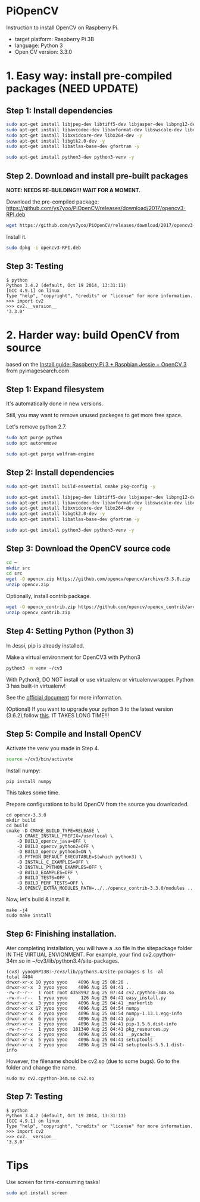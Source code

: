 # PiOpenCV
Instruction to install OpenCV on Raspberry Pi.
* target platform: Raspberry Pi 3B
* language: Python 3
* Open CV version: 3.3.0


# 1. Easy way: install pre-compiled packages (**NEED UPDATE**)

## Step 1: Install dependencies
```bash
sudo apt-get install libjpeg-dev libtiff5-dev libjasper-dev libpng12-dev -y
sudo apt-get install libavcodec-dev libavformat-dev libswscale-dev libv4l-dev -y
sudo apt-get install libxvidcore-dev libx264-dev -y
sudo apt-get install libgtk2.0-dev -y
sudo apt-get install libatlas-base-dev gfortran -y

sudo apt-get install python3-dev python3-venv -y
```

## Step 2. Download and install pre-built packages

**NOTE: NEEDS RE-BUILDING!!! WAIT FOR A MOMENT.** 

Download the pre-compiled package: 
https://github.com/ys7yoo/PiOpenCV/releases/download/2017/opencv3-RPI.deb



```bash
wget https://github.com/ys7yoo/PiOpenCV/releases/download/2017/opencv3-RPI.deb
```

Install it.

```bash
sudo dpkg -i opencv3-RPI.deb
```


## Step 3: Testing 

```
$ python
Python 3.4.2 (default, Oct 19 2014, 13:31:11) 
[GCC 4.9.1] on linux
Type "help", "copyright", "credits" or "license" for more information.
>>> import cv2
>>> cv2.__version__
'3.3.0'
```



# 2. Harder way: build OpenCV from source
 
 based on the 
[Install guide: Raspberry Pi 3 + Raspbian Jessie + OpenCV 3](http://www.pyimagesearch.com/2016/04/18/install-guide-raspberry-pi-3-raspbian-jessie-opencv-3/) from pyimagesearch.com


## Step 1: Expand filesystem

It's automatically done in new versions.

Still, you may want to remove unused packeges to get more free space.

Let's remove python 2.7.
```bash
sudo apt purge python
sudo apt autoremove
```

```bash
sudo apt-get purge wolfram-engine
```

## Step 2: Install dependencies
```bash
sudo apt-get install build-essential cmake pkg-config -y

sudo apt-get install libjpeg-dev libtiff5-dev libjasper-dev libpng12-dev -y
sudo apt-get install libavcodec-dev libavformat-dev libswscale-dev libv4l-dev -y
sudo apt-get install libxvidcore-dev libx264-dev -y
sudo apt-get install libgtk2.0-dev -y
sudo apt-get install libatlas-base-dev gfortran -y

sudo apt-get install python3-dev python3-venv -y
```

## Step 3: Download the OpenCV source code
```bash
cd ~
mkdir src
cd src
wget -O opencv.zip https://github.com/opencv/opencv/archive/3.3.0.zip
unzip opencv.zip
```

Optionally, install contrib package.
```bash
wget -O opencv_contrib.zip https://github.com/opencv/opencv_contrib/archive/3.3.0.zip
unzip opencv_contrib.zip
```


## Step 4: Setting Python (Python 3)

In Jessi, pip is already installed.

Make a virtual environment for OpenCV3 with Python3
```bash
python3 -m venv ~/cv3
``` 

With Python3, DO NOT install or use virtualenv or virtualenvwrapper.
Python 3 has built-in virtualenv!

See the [official document](https://docs.python.org/3/library/venv.html) for more information.

(Optional) If you want to upgrade your python 3 to the latest version (3.6.2),follow [this](https://gist.github.com/ys7yoo/93b1531d453eeb803fda30b5480c59c0).
IT TAKES LONG TIME!!!



## Step 5: Compile and Install OpenCV

Activate the venv you made in Step 4.
```bash
source ~/cv3/bin/activate
``` 

Install numpy: 
```
pip install numpy
```
This takes some time.

Prepare configurations to build OpenCV from the source you downloaded.
```
cd opencv-3.3.0
mkdir build
cd build
cmake -D CMAKE_BUILD_TYPE=RELEASE \
    -D CMAKE_INSTALL_PREFIX=/usr/local \
    -D BUILD_opencv_java=OFF \
    -D BUILD_opencv_python2=OFF \
    -D BUILD_opencv_python3=ON \
    -D PYTHON_DEFAULT_EXECUTABLE=$(which python3) \
    -D INSTALL_C_EXAMPLES=OFF \
    -D INSTALL_PYTHON_EXAMPLES=OFF \
    -D BUILD_EXAMPLES=OFF \
    -D BUILD_TESTS=OFF \
    -D BUILD_PERF_TESTS=OFF \
    -D OPENCV_EXTRA_MODULES_PATH=../../opencv_contrib-3.3.0/modules ..
```

Now, let's build & install it.
```
make -j4
sudo make install
```

## Step 6: Finishing installation.

Ater completing installation, you will have a .so file in the sitepackage folder IN THE VIRTUAL ENVIONMENT.
For example, your find cv2.cpython-34m.so in ~/cv3/lib/python3.4/site-packages.
```
(cv3) yyoo@RPI3B:~/cv3/lib/python3.4/site-packages $ ls -al
total 4404
drwxr-xr-x 10 yyoo yyoo    4096 Aug 25 08:26 .
drwxr-xr-x  3 yyoo yyoo    4096 Aug 25 04:41 ..
-rw-r--r--  1 root root 4358992 Aug 25 07:44 cv2.cpython-34m.so
-rw-r--r--  1 yyoo yyoo     126 Aug 25 04:41 easy_install.py
drwxr-xr-x  3 yyoo yyoo    4096 Aug 25 04:41 _markerlib
drwxr-xr-x 17 yyoo yyoo    4096 Aug 25 04:54 numpy
drwxr-xr-x  2 yyoo yyoo    4096 Aug 25 04:54 numpy-1.13.1.egg-info
drwxr-xr-x  6 yyoo yyoo    4096 Aug 25 04:41 pip
drwxr-xr-x  2 yyoo yyoo    4096 Aug 25 04:41 pip-1.5.6.dist-info
-rw-r--r--  1 yyoo yyoo  101340 Aug 25 04:41 pkg_resources.py
drwxr-xr-x  2 yyoo yyoo    4096 Aug 25 04:41 __pycache__
drwxr-xr-x  5 yyoo yyoo    4096 Aug 25 04:41 setuptools
drwxr-xr-x  2 yyoo yyoo    4096 Aug 25 04:41 setuptools-5.5.1.dist-info
```

However, the filename should be cv2.so (due to some bugs).
Go to the folder and change the name.
```
sudo mv cv2.cpython-34m.so cv2.so
```

## Step 7: Testing 

```
$ python
Python 3.4.2 (default, Oct 19 2014, 13:31:11) 
[GCC 4.9.1] on linux
Type "help", "copyright", "credits" or "license" for more information.
>>> import cv2
>>> cv2.__version__
'3.3.0'
```



# Tips

Use screen for time-consuming tasks!

```bash
sudo apt install screen
```

